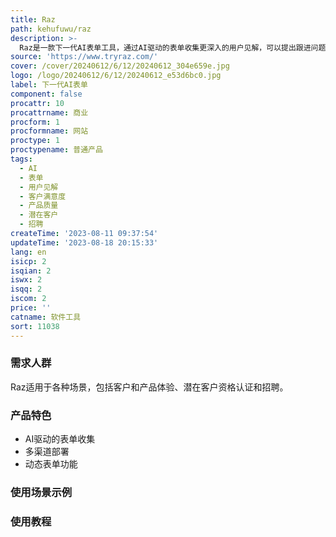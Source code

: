 ```yaml
---
title: Raz
path: kehufuwu/raz
description: >-
  Raz是一款下一代AI表单工具，通过AI驱动的表单收集更深入的用户见解，可以提出跟进问题。它可以在组织内的各种用例中构建表单，帮助您全面了解客户，并提供可操作的见解，提高客户满意度和产品质量。它还可以简化和增强潜在客户信息，以便与最相关和高潜力的潜在客户建立联系。此外，它还可以更有效地识别和吸引顶级候选人。Raz可以在多个渠道上部署表单，以满足用户的需求，并提供动态表单功能，帮助您获取更深入的见解。
source: 'https://www.tryraz.com/'
cover: /cover/20240612/6/12/20240612_304e659e.jpg
logo: /logo/20240612/6/12/20240612_e53d6bc0.jpg
label: 下一代AI表单
component: false
procattr: 10
procattrname: 商业
procform: 1
procformname: 网站
proctype: 1
proctypename: 普通产品
tags:
  - AI
  - 表单
  - 用户见解
  - 客户满意度
  - 产品质量
  - 潜在客户
  - 招聘
createTime: '2023-08-11 09:37:54'
updateTime: '2023-08-18 20:15:33'
lang: en
isicp: 2
isqian: 2
iswx: 2
isqq: 2
iscom: 2
price: ''
catname: 软件工具
sort: 11038
---
```




### 需求人群
Raz适用于各种场景，包括客户和产品体验、潜在客户资格认证和招聘。

### 产品特色
- AI驱动的表单收集
- 多渠道部署
- 动态表单功能

### 使用场景示例


### 使用教程


  
